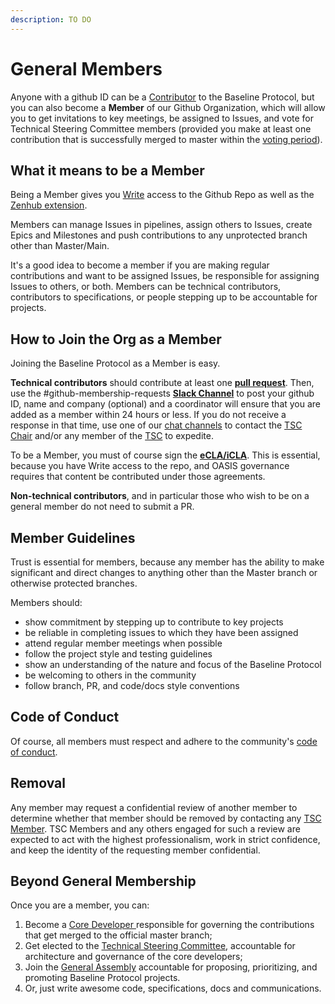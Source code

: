 ```yaml
---
description: TO DO
---
```


# General Members

Anyone with a github ID can be a [Contributor](contributors.md) to the Baseline Protocol, but you can also become a **Member** of our Github Organization, which will allow you to get invitations to key meetings, be assigned to Issues, and vote for Technical Steering Committee members (provided you make at least one contribution that is successfully merged to master within the [voting period](../docs/governance/governance.md#steady-state-periods)).

## What it means to be a Member <a href="#what-it-means-to-be-a-member" id="what-it-means-to-be-a-member"></a>

Being a Member gives you [Write](https://help.github.com/en/github/setting-up-and-managing-organizations-and-teams/repository-permission-levels-for-an-organization) access to the Github Repo as well as the [Zenhub extension](https://help.zenhub.com/support/solutions/articles/43000037261-github-permissions-and-access-in-zenhub).

Members can manage Issues in pipelines, assign others to Issues, create Epics and Milestones and push contributions to any unprotected branch other than Master/Main.

It's a good idea to become a member if you are making regular contributions and want to be assigned Issues, be responsible for assigning Issues to others, or both. Members can be technical contributors, contributors to specifications, or people stepping up to be accountable for projects.

## How to Join the Org as a Member <a href="#how-to-join-the-org-as-a-member" id="how-to-join-the-org-as-a-member"></a>

Joining the Baseline Protocol as a Member is easy.

**Technical contributors** should contribute at least one [**pull request**](contributors.md#submitting-a-pull-request). Then, use the #github-membership-requests [**Slack Channel**](https://ethereum-baseline.slack.com/archives/C011XCW8T3Q) to post your github ID, name and company (optional) and a coordinator will ensure that you are added as a member within 24 hours or less. If you do not receive a response in that time, use one of our [chat channels](open-source-community.md#slack-discourse-telegram) to contact the [TSC Chair](community-leaders.md#your-provisional-chair) and/or any member of the [TSC](community-leaders.md#your-technical-steering-committee) to expedite.

To be a Member, you must of course sign the [**eCLA/iCLA**](contributors.md#ecla-and-icla). This is essential, because you have Write access to the repo, and OASIS governance requires that content be contributed under those agreements.

**Non-technical contributors**, and in particular those who wish to be on a general member do not need to submit a PR.&#x20;

## Member Guidelines <a href="#member-guidelines" id="member-guidelines"></a>

Trust is essential for members, because any member has the ability to make significant and direct changes to anything other than the Master branch or otherwise protected branches.

Members should:

* show commitment by stepping up to contribute to key projects
* be reliable in completing issues to which they have been assigned
* attend regular member meetings when possible
* follow the project style and testing guidelines
* show an understanding of the nature and focus of the Baseline Protocol
* be welcoming to others in the community
* follow branch, PR, and code/docs style conventions

## Code of Conduct <a href="#code-of-conduct" id="code-of-conduct"></a>

Of course, all members must respect and adhere to the community's [code of conduct](https://github.com/ethereum-oasis/baseline/blob/master/CODE\_OF\_CONDUCT.md).

## Removal <a href="#removal" id="removal"></a>

Any member may request a confidential review of another member to determine whether that member should be removed by contacting any [TSC Member](community-leaders.md#your-technical-steering-committee). TSC Members and any others engaged for such a review are expected to act with the highest professionalism, work in strict confidence, and keep the identity of the requesting member confidential.

## Beyond General Membership <a href="#beyond-general-membership" id="beyond-general-membership"></a>

Once you are a member, you can:

1. Become a [Core Developer ](broken-reference)responsible for governing the contributions that get merged to the official master branch;
2. Get elected to the [Technical Steering Committee](../docs/governance/technical-steering-committee.md), accountable for architecture and governance of the core developers;
3. Join the [General Assembly](broken-reference) accountable for proposing, prioritizing, and promoting Baseline Protocol projects.
4. Or, just write awesome code, specifications, docs and communications.
